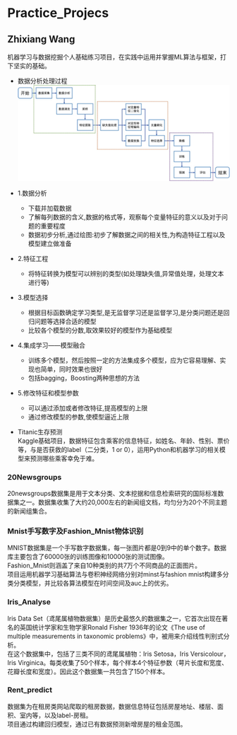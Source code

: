 # Practice_Projecs
## Zhixiang Wang

机器学习与数据挖掘个人基础练习项目，在实践中运用并掌握ML算法与框架，打下坚实的基础。<br>

* 数据分析处理过程
![](./pic/process.jpg)<br>

* 1.数据分析
    * 下载并加载数据
    * 了解每列数据的含义,数据的格式等，观察每个变量特征的意义以及对于问题的重要程度
    * 数据初步分析,通过绘图:初步了解数据之间的相关性,为构造特征工程以及模型建立做准备

* 2.特征工程
    * 将特征转换为模型可以辨别的类型(如处理缺失值,异常值处理，处理文本进行等)

* 3.模型选择
    * 根据目标函数确定学习类型,是无监督学习还是监督学习,是分类问题还是回归问题等选择合适的模型
    * 比较各个模型的分数,取效果较好的模型作为基础模型

* 4.集成学习——模型融合
    * 训练多个模型，然后按照一定的方法集成多个模型，应为它容易理解、实现也简单，同时效果也很好
    * 包括bagging，Boosting两种思想的方法

* 5.修改特征和模型参数
    * 可以通过添加或者修改特征,提高模型的上限
    * 通过修改模型的参数,使模型逼近上限
          

* Titanic生存预测<br>
Kaggle基础项目，数据特征包含乘客的信息特征，如姓名、年龄、性别、票价等，与是否获救的label（二分类，1 or 0），运用Python和机器学习的相关模型来预测哪些乘客幸免于难。

### 20Newsgroups
20newsgroups数据集是用于文本分类、文本挖据和信息检索研究的国际标准数据集之一。数据集收集了大约20,000左右的新闻组文档，均匀分为20个不同主题的新闻组集合。

### Mnist手写数字及Fashion_Mnist物体识别
MNIST数据集是一个手写数字数据集，每一张图片都是0到9中的单个数字。数据库主要包含了60000张的训练图像和10000张的测试图像。<br>
Fashion_Mnist则涵盖了来自10种类别的共7万个不同商品的正面图片。<br>
项目运用机器学习基础算法与卷积神经网络分别对minst与fashion mnist构建多分类分类模型，并比较各算法模型在时间空间及auc上的优劣。

### Iris_Analyse
Iris Data Set（鸢尾属植物数据集）是历史最悠久的数据集之一，它首次出现在著名的英国统计学家和生物学家Ronald Fisher 1936年的论文《The use of multiple measurements in taxonomic problems》中，被用来介绍线性判别式分析。<br>
在这个数据集中，包括了三类不同的鸢尾属植物：Iris Setosa，Iris Versicolour，Iris Virginica。每类收集了50个样本，每个样本4个特征参数（萼片长度和宽度、花瓣长度和宽度）。因此这个数据集一共包含了150个样本。

### Rent_predict
数据集为在租房类网站爬取的租房数据，数据信息特征包括房屋地址、楼层、面积、室内等，以及label-房租。<br>
项目通过构建回归模型，通过已有数据预测新增房屋的租金范围。

